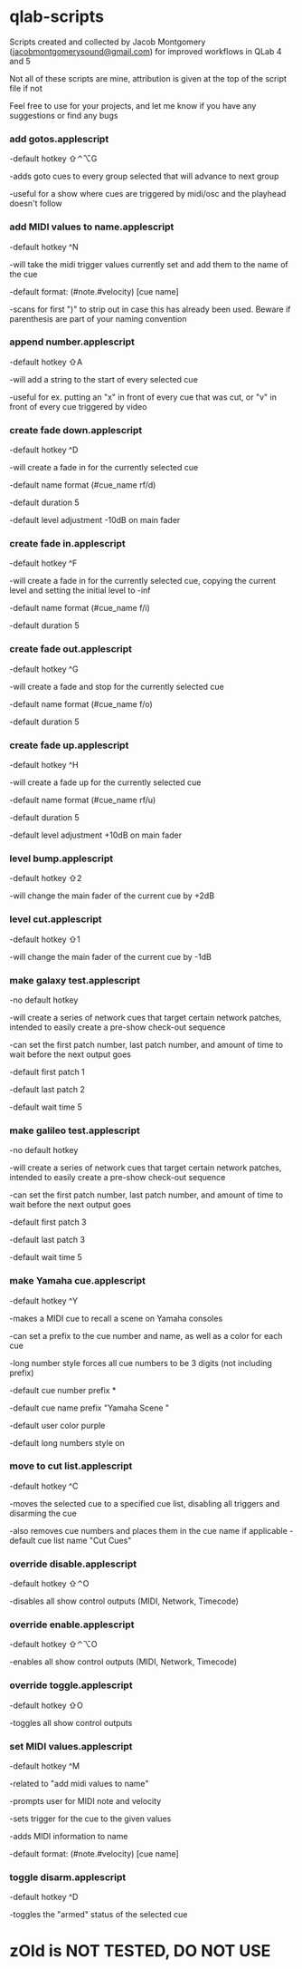 # qlab-scripts
Scripts created and collected by Jacob Montgomery (jacobmontgomerysound@gmail.com) for improved workflows in QLab 4 and 5

Not all of these scripts are mine, attribution is given at the top of the script file if not

Feel free to use for your projects, and let me know if you have any suggestions or find any bugs

### add gotos.applescript
-default hotkey ⇧⌃⌥G

-adds goto cues to every group selected that will advance to next group

-useful for a show where cues are triggered by midi/osc and the playhead doesn't follow

### add MIDI values to name.applescript
-default hotkey ^N

-will take the midi trigger values currently set and add them to the name of the cue

-default format: (#note.#velocity) [cue name]

-scans for first ")" to strip out in case this has already been used. Beware if parenthesis are part of your naming convention

### append number.applescript
-default hotkey ⇧A

-will add a string to the start of every selected cue

-useful for ex. putting an "x" in front of every cue that was cut, or "v" in front of every cue triggered by video

### create fade down.applescript
-default hotkey ^D

-will create a fade in for the currently selected cue

-default name format (#cue_name rf/d)

-default duration 5

-default level adjustment -10dB on main fader

### create fade in.applescript
-default hotkey ^F

-will create a fade in for the currently selected cue, copying the current level and setting the initial level to -inf

-default name format (#cue_name f/i)

-default duration 5

### create fade out.applescript
-default hotkey ^G

-will create a fade and stop for the currently selected cue

-default name format (#cue_name f/o)

-default duration 5

### create fade up.applescript
-default hotkey ^H

-will create a fade up for the currently selected cue

-default name format (#cue_name rf/u)

-default duration 5

-default level adjustment +10dB on main fader

### level bump.applescript
-default hotkey ⇧2

-will change the main fader of the current cue by +2dB

### level cut.applescript
-default hotkey ⇧1

-will change the main fader of the current cue by -1dB

### make galaxy test.applescript
-no default hotkey

-will create a series of network cues that target certain network patches, intended to easily create a pre-show check-out sequence

-can set the first patch number, last patch number, and amount of time to wait before the next output goes

-default first patch 1

-default last patch 2

-default wait time 5

### make galileo test.applescript
-no default hotkey

-will create a series of network cues that target certain network patches, intended to easily create a pre-show check-out sequence

-can set the first patch number, last patch number, and amount of time to wait before the next output goes

-default first patch 3

-default last patch 3

-default wait time 5

### make Yamaha cue.applescript
-default hotkey ^Y

-makes a MIDI cue to recall a scene on Yamaha consoles

-can set a prefix to the cue number and name, as well as a color for each cue

-long number style forces all cue numbers to be 3 digits (not including prefix)

-default cue number prefix *

-default cue name prefix "Yamaha Scene "

-default user color purple

-default long numbers style on

### move to cut list.applescript
-default hotkey ^C

-moves the selected cue to a specified cue list, disabling all triggers and disarming the cue

-also removes cue numbers and places them in the cue name if applicable
-default cue list name "Cut Cues"

### override disable.applescript
-default hotkey ⇧⌃O

-disables all show control outputs (MIDI, Network, Timecode)

### override enable.applescript
-default hotkey ⇧⌃⌥O

-enables all show control outputs (MIDI, Network, Timecode)

### override toggle.applescript
-default hotkey ⇧O

-toggles all show control outputs 

### set MIDI values.applescript
-default hotkey ^M

-related to "add midi values to name"

-prompts user for MIDI note and velocity

-sets trigger for the cue to the given values

-adds MIDI information to name

-default format: (#note.#velocity) [cue name]

### toggle disarm.applescript
-default hotkey ^D

-toggles the "armed" status of the selected cue



# zOld is NOT TESTED, DO NOT USE
